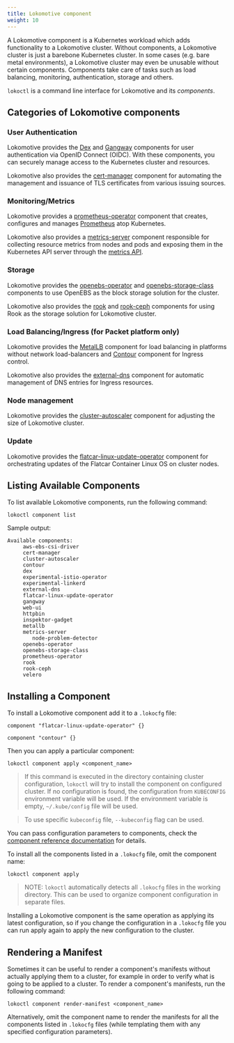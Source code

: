 ```yaml
---
title: Lokomotive component
weight: 10
---
```


A Lokomotive component is a Kubernetes workload which adds functionality to a Lokomotive cluster.
Without components, a Lokomotive cluster is just a barebone Kubernetes cluster. In some cases (e.g.
bare metal environments), a Lokomotive cluster may even be unusable without certain components.
Components take care of tasks such as load balancing, monitoring, authentication, storage and
others.

`lokoctl` is a command line interface for Lokomotive and its *components*.

## Categories of Lokomotive components

### User Authentication

Lokomotive provides the [Dex](../configuration-reference/components/dex.md) and
[Gangway](../configuration-reference/components/gangway.md) components for user authentication via
OpenID Connect (OIDC). With these components, you can securely manage access to the Kubernetes
cluster and resources.

Lokomotive also provides the [cert-manager](../configuration-reference/components/cert-manager.md)
component for automating the management and issuance of TLS certificates from various issuing
sources.

### Monitoring/Metrics

Lokomotive provides a
[prometheus-operator](../configuration-reference/components/prometheus-operator.md) component that
creates, configures and manages [Prometheus](https://prometheus.io/) atop Kubernetes.

Lokomotive also provides a [metrics-server](../configuration-reference/components/metrics-server.md)
component responsible for collecting resource metrics from nodes and pods and exposing them in the
Kubernetes API server through the [metrics API](https://github.com/kubernetes/metrics).

### Storage

Lokomotive provides the [openebs-operator](../configuration-reference/components/openebs-operator.md) and
[openebs-storage-class](../configuration-reference/components/openebs-storage-class.md) components to
use OpenEBS as the block storage solution for the cluster.

Lokomotive also provides the [rook](../configuration-reference/components/rook.md) and
[rook-ceph](../configuration-reference/components/rook-ceph.md) components for using Rook as the storage
solution for Lokomotive cluster.

### Load Balancing/Ingress (for Packet platform only)

Lokomotive provides the [MetalLB](../configuration-reference/components/metallb.md) component for load
balancing in platforms without network load-balancers and
[Contour](../configuration-reference/components/contour.md) component for Ingress control.

Lokomotive also provides the [external-dns](../configuration-reference/components/external-dns.md)
component for automatic management of DNS entries for Ingress resources.

### Node management

Lokomotive provides the
[cluster-autoscaler](../configuration-reference/components/cluster-autoscaler.md) component for adjusting
the size of Lokomotive cluster.

### Update

Lokomotive provides the
[flatcar-linux-update-operator](../configuration-reference/components/flatcar-linux-update-operator.md)
component for orchestrating updates of the Flatcar Container Linux OS on cluster nodes.

## Listing Available Components

To list available Lokomotive components, run the following command:

```
lokoctl component list
```

Sample output:

```
Available components:
	 aws-ebs-csi-driver
	 cert-manager
	 cluster-autoscaler
	 contour
	 dex
	 experimental-istio-operator
	 experimental-linkerd
	 external-dns
	 flatcar-linux-update-operator
	 gangway
	 web-ui
	 httpbin
	 inspektor-gadget
	 metallb
	 metrics-server
        node-problem-detector
	 openebs-operator
	 openebs-storage-class
	 prometheus-operator
	 rook
	 rook-ceph
	 velero
```

## Installing a Component

To install a Lokomotive component add it to a `.lokocfg` file:

```hcl
component "flatcar-linux-update-operator" {}

component "contour" {}
```

Then you can apply a particular component:

```console
lokoctl component apply <component_name>
```

> If this command is executed in the directory containing cluster configuration, `lokoctl` will try
> to install the component on configured cluster. If no configuration is found, the configuration
> from `KUBECONFIG` environment variable will be used. If the environment variable is empty,
> `~/.kube/config` file will be used.

>To use specific `kubeconfig` file, `--kubeconfig` flag can be used.

You can pass configuration parameters to components, check the [component reference
documentation](../configuration-reference/components) for details.

To install all the components listed in a `.lokocfg` file, omit the component name:

```console
lokoctl component apply
```

>NOTE: `lokoctl` automatically detects all `.lokocfg` files in the working directory. This can be
>used to organize component configuration in separate files.

Installing a Lokomotive component is the same operation as applying its latest configuration, so if
you change the configuration in a `.lokocfg` file you can run apply again to apply the new
configuration to the cluster.

## Rendering a Manifest

Sometimes it can be useful to render a component's manifests without actually applying them to a
cluster, for example in order to verify what is going to be applied to a cluster. To render a
component's manifests, run the following command:

```console
lokoctl component render-manifest <component_name>
```

Alternatively, omit the component name to render the manifests for all the components listed in
`.lokocfg` files (while templating them with any specified configuration parameters).
